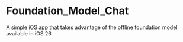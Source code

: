 # Foundation_Model_Chat

A simple iOS app that takes advantage of the offline foundation model available in iOS 26
